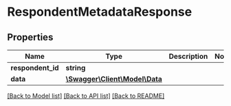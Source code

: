 # RespondentMetadataResponse

## Properties
Name | Type | Description | Notes
------------ | ------------- | ------------- | -------------
**respondent_id** | **string** |  | 
**data** | [**\Swagger\Client\Model\Data**](Data.md) |  | 

[[Back to Model list]](../README.md#documentation-for-models) [[Back to API list]](../README.md#documentation-for-api-endpoints) [[Back to README]](../README.md)



